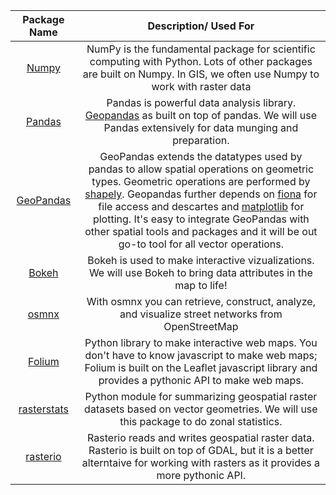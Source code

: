 
| Package Name | Description/ Used For     
| :----------: |:-------------: 
|[Numpy](http://www.numpy.org/)|NumPy is the fundamental package for scientific computing with Python. Lots of other packages are built on Numpy. In GIS, we often use Numpy to work with raster data
|[Pandas](https://pandas.pydata.org/)|Pandas is powerful data analysis library. [Geopandas](http://geopandas.org/) as built on top of pandas. We will use Pandas extensively for data munging and preparation.
|[GeoPandas](http://geopandas.org/)|GeoPandas extends the datatypes used by pandas to allow spatial operations on geometric types. Geometric operations are performed by [shapely](http://toblerity.org/shapely/). Geopandas further depends on [fiona](http://toblerity.org/fiona/) for file access and descartes and [matplotlib](https://matplotlib.org/) for plotting. It's easy to integrate GeoPandas with other spatial tools and packages and it will be out go-to tool for all vector operations.
|[Bokeh](https://bokeh.pydata.org/en/latest/)|Bokeh is used to make interactive vizualizations. We will use Bokeh to bring data attributes in the map to life!
|[osmnx](https://osmnx.readthedocs.io/en/stable/)| With osmnx you can retrieve, construct, analyze, and visualize street networks from OpenStreetMap
|[Folium](https://folium.readthedocs.io/en/latest/)| Python library to make interactive web maps. You don't have to know javascript to make web maps; Folium is built on the Leaflet javascript library and provides a pythonic API to make web maps.
|[rasterstats](https://pypi.python.org/pypi/rasterstats)| Python module for summarizing geospatial raster datasets based on vector geometries. We will use this package to do zonal statistics.
|[rasterio](https://github.com/mapbox/rasterio)|Rasterio reads and writes geospatial raster data. Rasterio is built on top of GDAL, but it is a better alterntaive for working with rasters as it provides a more pythonic API.


